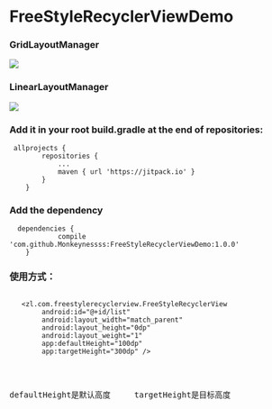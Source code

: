# FreeStyleRecyclerViewDemo


<P><h3>GridLayoutManager</h3></p>
<img src="https://github.com/Monkeynessss/FreeStyleRecyclerViewDemo/blob/master/app/gif/GridLayoutManager.gif" style="max-width:100%;">
<P><h3>LinearLayoutManager</h3></p>
<img src="https://github.com/Monkeynessss/FreeStyleRecyclerViewDemo/blob/master/app/gif/LinearLayoutManager.gif" style="max-width:100%;">
<P><h3>Add it in your root build.gradle at the end of repositories:</h3></p>
<pre><code>	allprojects {
		repositories {
			...
			maven { url 'https://jitpack.io' }
		}
	}</code></pre>
    
<P><h3> Add the dependency</h3></p>

   <pre><code>	dependencies {
	        compile 'com.github.Monkeynessss:FreeStyleRecyclerViewDemo:1.0.0'
	}
</code></pre>


<P><h3>使用方式：</h3></p>

   <pre><code> 
   &lt;zl.com.freestylerecyclerview.FreeStyleRecyclerView
        android:id="@+id/list"
        android:layout_width="match_parent"
        android:layout_height="0dp"
        android:layout_weight="1"
        app:defaultHeight="100dp"
        app:targetHeight="300dp" /&gt;
	</code></pre>

    
     
   <pre>defaultHeight是默认高度
     targetHeight是目标高度</pre>   


